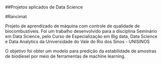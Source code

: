 ##Projetos aplicados de Data Science

#Rancimat

Projeto de aprendizado de máquina com controle de qualidade de biocombustíveis.
Foi um trabalho desenvolvido para a disciplina Seminário em Data Science, pelo Curso de Especialização em Big data, Data Science e Data Analytics da Universidade do Vale do Rio dos Sinos - UNISINOS

O objetivo foi obter um modelo para predição da estabilidade de amostras de biodiesel por meio de ferramentas de machine learning.
